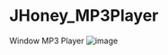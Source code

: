 # JHoney_MP3Player
Window MP3 Player
![image](https://user-images.githubusercontent.com/46306056/202104226-4ce4e00e-8323-4002-af4e-e0f590c2f6f6.png)
